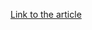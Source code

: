 [Link to the article](https://thehackernews.com/2025/07/how-to-advance-from-soc-manager-to-ciso.html)
